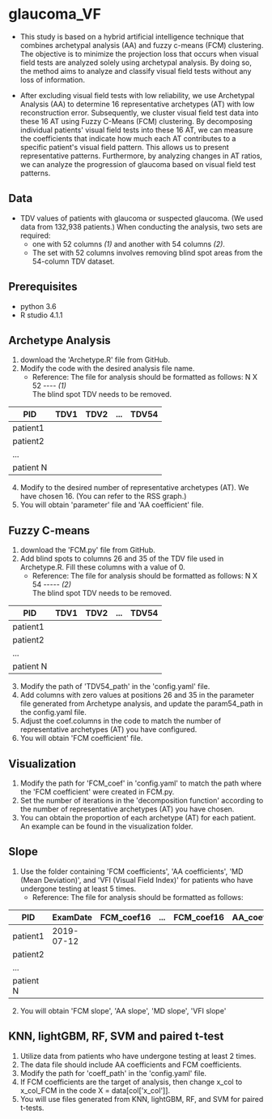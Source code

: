 # glaucoma_VF                                  
- This study is based on a hybrid artificial intelligence technique that combines archetypal analysis (AA) and fuzzy c-means (FCM) clustering. The objective is to minimize the projection loss that occurs when visual field tests are analyzed solely using archetypal analysis. By doing so, the method aims to analyze and classify visual field tests without any loss of information.

- After excluding visual field tests with low reliability, we use Archetypal Analysis (AA) to determine 16 representative archetypes (AT) with low reconstruction error. Subsequently, we cluster visual field test data into these 16 AT using Fuzzy C-Means (FCM) clustering. By decomposing individual patients' visual field tests into these 16 AT, we can measure the coefficients that indicate how much each AT contributes to a specific patient's visual field pattern. This allows us to present representative patterns. Furthermore, by analyzing changes in AT ratios, we can analyze the progression of glaucoma based on visual field test patterns.
## Data
* TDV values of patients with glaucoma or suspected glaucoma. (We used data from 132,938 patients.)
  When conducting the analysis, two sets are required:
  - one with 52 columns *(1)* and another with 54 columns *(2)*. 
  - The set with 52 columns involves removing blind spot areas from the 54-column TDV dataset. 
 
## Prerequisites
* python 3.6
* R studio 4.1.1

## Archetype Analysis
1. download the 'Archetype.R' file from GitHub.
2. Modify the code with the desired analysis file name.
   - Reference: The file for analysis should be formatted as follows: N X 52 ---- *(1)*  
     The blind spot TDV needs to be removed.

|PID|TDV1|TDV2|...|TDV54|
|------|---|---|---|---|
|patient1| | | | |
|patient2| | | | |
|...| | | | |
|patient N| | | | |
     
4. Modify to the desired number of representative archetypes (AT). We have chosen 16. (You can refer to the RSS graph.)
5. You will obtain 'parameter' file and 'AA coefficient' file.

## Fuzzy C-means
1. download the 'FCM.py' file from GitHub.
2. Add blind spots to columns 26 and 35 of the TDV file used in Archetype.R. 
   Fill these columns with a value of 0.
   - Reference: The file for analysis should be formatted as follows: N X 54 ----- *(2)*  
     The blind spot TDV needs to be removed.
     
|PID|TDV1|TDV2|...|TDV54|
|------|---|---|---|---|
|patient1| | | | |
|patient2| | | | |
|...| | | | |
|patient N| | | | |
     
3. Modify the path of 'TDV54_path' in the 'config.yaml' file.
4. Add columns with zero values at positions 26 and 35 in the parameter file generated from Archetype analysis, and update the param54_path in the config.yaml file.
5. Adjust the coef.columns in the code to match the number of representative archetypes (AT) you have configured.
6. You will obtain 'FCM coefficient' file.

## Visualization
1. Modify the path for 'FCM_coef' in 'config.yaml' to match the path where the 'FCM coefficient' were created in FCM.py.
2. Set the number of iterations in the 'decomposition function' according to the number of representative archetypes (AT) you have chosen.
3. You can obtain the proportion of each archetype (AT) for each patient. An example can be found in the visualization folder.

## Slope
1. Use the folder containing 'FCM coefficients', 'AA coefficients', 'MD (Mean Deviation)', and 'VFI (Visual Field Index)' for patients who have undergone testing at least 5 times.
   - Reference: The file for analysis should be formatted as follows:
     
|PID|ExamDate|FCM_coef16|...|FCM_coef16|AA_coef1|...|AA_coef16|MD|VFI|
|------|---|---|---|---|---|---|---|---|---|
|patient1| 2019-07-12| | | | | | | | |
|patient2| | | | | | | | | |
|...| | | | | | | | | |
|patient N| | | | | | | | | |       
         
2. You will obtain 'FCM slope', 'AA slope', 'MD slope', 'VFI slope'

## KNN, lightGBM, RF, SVM and paired t-test
1. Utilize data from patients who have undergone testing at least 2 times.
2. The data file should include AA coefficients and FCM coefficients.
3. Modify the path for 'coeff_path' in the 'config.yaml' file.
4. If FCM coefficients are the target of analysis, then change x_col to x_col_FCM in the code X = data[col['x_col']].
5. You will use files generated from KNN, lightGBM, RF, and SVM for paired t-tests.






















